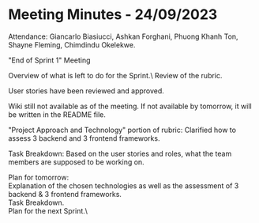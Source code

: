 # Meeting Minutes - 24/09/2023
Attendance: Giancarlo Biasiucci, Ashkan Forghani, Phuong Khanh Ton, Shayne Fleming, Chimdindu Okelekwe. 

"End of Sprint 1" Meeting

Overview of what is left to do for the Sprint.\ 
Review of the rubric. 

User stories have been reviewed and approved. 

Wiki still not available as of the meeting. If not available by tomorrow, it will be written in the README file. 

"Project Approach and Technology" portion of rubric: Clarified how to assess 3 backend and 3 frontend frameworks.

Task Breakdown: Based on the user stories and roles, what the team members are supposed to be working on. 

Plan for tomorrow:\
Explanation of the chosen technologies as well as the assessment of 3 backend & 3 frontend frameworks.\
Task Breakdown.\
Plan for the next Sprint.\ 
